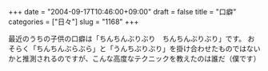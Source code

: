 +++
date = "2004-09-17T10:46:00+09:00"
draft = false
title = "口癖"
categories = ["日々"]
slug = "1168"
+++

最近のうちの子供の口癖は「ちんちんぶりぶり　ちんちんぶりぶり」です。
おそらく「ちんちんぶらぶら」と「うんちぶりぶり」を掛け合わせたものではないかと推測されるのですが、こんな高度なテクニックを教えたのは誰だ（僕です）
